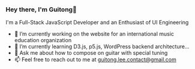 ### Hey there, I'm Guitong🌿


I'm a Full-Stack JavaScript Developer and an Enthusiast of UI Engineering

- 🦙 I’m currently working on the website for an international music education organization
- 🌱 I’m currently learning D3.js, p5.js, WordPress backend architecture...
- 💬 Ask me about how to compose on guitar with special tuning
- 📫 Feel free to reach out to me at guitong.lee.contact@gmail.com



